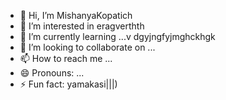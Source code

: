 - 👋 Hi, I’m MishanyaKopatich
- 👀 I’m interested in eragverthth
- 🌱 I’m currently learning ...v dgyjngfyjmghckhgk
- 💞️ I’m looking to collaborate on ...
- 📫 How to reach me ...
- 😄 Pronouns: ...
- ⚡ Fun fact: yamakasi|||)
<!---
MishanyaKopatich/MishanyaKopatich is a ✨ special ✨ repository because its `README.md` (this file) appears on your GitHub profile.
You can click the Preview link to take a look at your changes.
